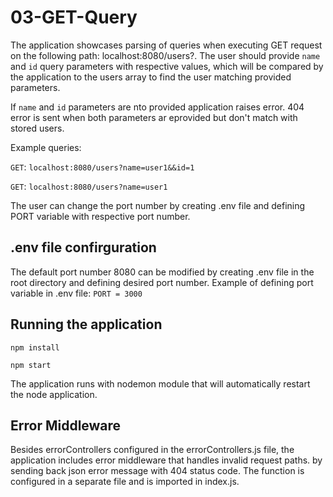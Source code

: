 # 03-GET-Query

The application showcases parsing of queries when executing GET request on the following path: localhost:8080/users?. The user should provide `name` and `id` query parameters with respective values, which will be compared by the application to the users array to find the user matching provided parameters.

If `name` and `id` parameters are nto provided application raises error. 404 error is sent when both parameters ar eprovided but don't match with stored users.

Example queries:

`GET`: `localhost:8080/users?name=user1&&id=1`

`GET`: `localhost:8080/users?name=user1`

The user can change the port number by creating .env file and defining PORT variable with respective port number.

## .env file confirguration

The default port number 8080 can be modified by creating .env file in the root directory and defining desired port number. 
Example of defining port variable in .env file:
`PORT = 3000`

## Running the application

`npm install`

`npm start`

The application runs with nodemon module that will automatically restart the node application.

## Error Middleware

Besides errorControllers configured in the errorControllers.js file, the application includes error middleware that handles invalid request paths. by sending back json error message with 404 status code. The function is configured in a separate file and is imported in index.js.